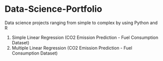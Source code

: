 # Data-Science-Portfolio
Data science projects ranging from simple to complex by using Python and R 

1. Simple Linear Regression (CO2 Emission Prediction - Fuel Consumption Dataset) 
2. Multiple Linear Regression (CO2 Emission Prediction - Fuel Consumption Dataset) 
